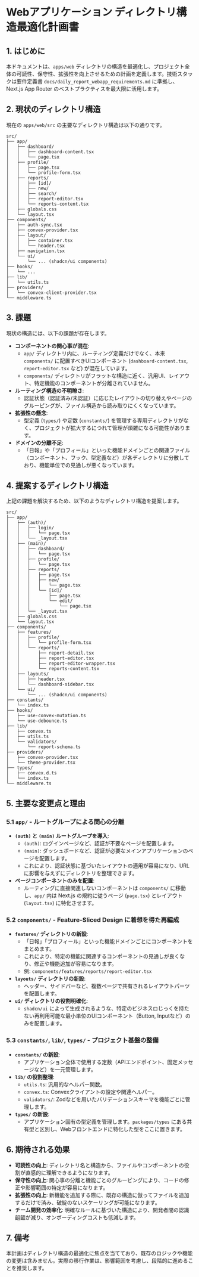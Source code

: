 # Webアプリケーション ディレクトリ構造最適化計画書

## 1. はじめに

本ドキュメントは、`apps/web`
ディレクトリの構造を最適化し、プロジェクト全体の可読性、保守性、拡張性を向上させるための計画を定義します。技術スタックは要件定義書
`docs/daily_report_webapp_requirements.md` に準拠し、Next.js App
Router のベストプラクティスを最大限に活用します。

## 2. 現状のディレクトリ構造

現在の `apps/web/src` の主要なディレクトリ構造は以下の通りです。

```
src/
├── app/
│   ├── dashboard/
│   │   ├── dashboard-content.tsx
│   │   └── page.tsx
│   ├── profile/
│   │   ├── page.tsx
│   │   └── profile-form.tsx
│   ├── reports/
│   │   ├── [id]/
│   │   ├── new/
│   │   ├── search/
│   │   ├── report-editor.tsx
│   │   └── reports-content.tsx
│   ├── globals.css
│   └── layout.tsx
├── components/
│   ├── auth-sync.tsx
│   ├── convex-provider.tsx
│   ├── layout/
│   │   ├── container.tsx
│   │   └── header.tsx
│   ├── navigation.tsx
│   └── ui/
│       └── ... (shadcn/ui components)
├── hooks/
│   └── ...
├── lib/
│   └── utils.ts
├── providers/
│   └── convex-client-provider.tsx
└── middleware.ts
```

## 3. 課題

現状の構造には、以下の課題が存在します。

- **コンポーネントの関心事が混在**:
  - `app/` ディレクトリ内に、ルーティング定義だけでなく、本来 `components/`
    に配置すべきUIコンポーネント (`dashboard-content.tsx`, `report-editor.tsx`
    など) が混在しています。
  - `components/`
    ディレクトリがフラットな構造に近く、汎用UI、レイアウト、特定機能のコンポーネントが分離されていません。
- **ルーティング構造の不明瞭さ**:
  - 認証状態（認証済み/未認証）に応じたレイアウトの切り替えやページのグルーピングが、ファイル構造から読み取りにくくなっています。
- **拡張性の懸念**:
  - 型定義 (`types/`) や定数 (`constants/`) を管理する専用ディレクトリがなく、プロジェクトが拡大するにつれて管理が煩雑になる可能性があります。
- **ドメインの分離不足**:
  - 「日報」や「プロフィール」といった機能ドメインごとの関連ファイル（コンポーネント、フック、型定義など）が各ディレクトリに分散しており、機能単位での見通しが悪くなっています。

## 4. 提案するディレクトリ構造

上記の課題を解決するため、以下のようなディレクトリ構造を提案します。

```
src/
├── app/
│   ├── (auth)/
│   │   ├── login/
│   │   │   └── page.tsx
│   │   └── _layout.tsx
│   ├── (main)/
│   │   ├── dashboard/
│   │   │   └── page.tsx
│   │   ├── profile/
│   │   │   └── page.tsx
│   │   ├── reports/
│   │   │   ├── page.tsx
│   │   │   ├── new/
│   │   │   │   └── page.tsx
│   │   │   └── [id]/
│   │   │       ├── page.tsx
│   │   │       └── edit/
│   │   │           └── page.tsx
│   │   └── _layout.tsx
│   ├── globals.css
│   └── layout.tsx
├── components/
│   ├── features/
│   │   ├── profile/
│   │   │   └── profile-form.tsx
│   │   └── reports/
│   │       ├── report-detail.tsx
│   │       ├── report-editor.tsx
│   │       ├── report-editor-wrapper.tsx
│   │       └── reports-content.tsx
│   ├── layouts/
│   │   ├── header.tsx
│   │   └── dashboard-sidebar.tsx
│   └── ui/
│       └── ... (shadcn/ui components)
├── constants/
│   └── index.ts
├── hooks/
│   ├── use-convex-mutation.ts
│   └── use-debounce.ts
├── lib/
│   ├── convex.ts
│   ├── utils.ts
│   └── validators/
│       └── report-schema.ts
├── providers/
│   ├── convex-provider.tsx
│   └── theme-provider.tsx
├── types/
│   ├── convex.d.ts
│   └── index.ts
└── middleware.ts
```

## 5. 主要な変更点と理由

### 5.1 `app/` - ルートグループによる関心の分離

- **`(auth)` と `(main)` ルートグループを導入**:
  - `(auth)`: ログインページなど、認証が不要なページを配置します。
  - `(main)`: ダッシュボードなど、認証が必要なメインアプリケーションのページを配置します。
  - これにより、認証状態に基づいたレイアウトの適用が容易になり、URLに影響を与えずにディレクトリを整理できます。
- **ページコンポーネントのみを配置**:
  - ルーティングに直接関連しないコンポーネントは `components/` に移動し、`app/`
    内は Next.js の規約に従うページ (`page.tsx`) とレイアウト (`layout.tsx`) に特化させます。

### 5.2 `components/` - Feature-Sliced Design に着想を得た再編成

- **`features/` ディレクトリの新設**:
  - 「日報」「プロフィール」といった機能ドメインごとにコンポーネントをまとめます。
  - これにより、特定の機能に関連するコンポーネントの見通しが良くなり、修正や機能追加が容易になります。
  - 例: `components/features/reports/report-editor.tsx`
- **`layouts/` ディレクトリの新設**:
  - ヘッダー、サイドバーなど、複数ページで共有されるレイアウトパーツを配置します。
- **`ui/` ディレクトリの役割明確化**:
  - `shadcn/ui`
    によって生成されるような、特定のビジネスロじっくを持たない再利用可能な最小単位のUIコンポーネント（Button,
    Inputなど）のみを配置します。

### 5.3 `constants/`, `lib/`, `types/` - プロジェクト基盤の整備

- **`constants/` の新設**:
  - アプリケーション全体で使用する定数（APIエンドポイント、固定メッセージなど）を一元管理します。
- **`lib/` の役割整理**:
  - `utils.ts`: 汎用的なヘルパー関数。
  - `convex.ts`: Convexクライアントの設定や関連ヘルパー。
  - `validators/`: Zodなどを用いたバリデーションスキーマを機能ごとに管理します。
- **`types/` の新設**:
  - アプリケーション固有の型定義を管理します。`packages/types`
    にある共有型と区別し、Webフロントエンドに特化した型をここに置きます。

## 6. 期待される効果

- **可読性の向上**: ディレクトリ名と構造から、ファイルやコンポーネントの役割が直感的に理解できるようになります。
- **保守性の向上**: 関心事の分離と機能ごとのグルーピングにより、コードの修正や影響範囲の特定が容易になります。
- **拡張性の向上**: 新機能を追加する際に、既存の構造に倣ってファイルを追加するだけで済み、破綻のないスケーリングが可能になります。
- **チーム開発の効率化**: 明確なルールに基づいた構造により、開発者間の認識齟齬が減り、オンボーディングコストも低減します。

## 7. 備考

本計画はディレクトリ構造の最適化に焦点を当てており、既存のロジックや機能の変更は含みません。実際の移行作業は、影響範囲を考慮し、段階的に進めることを推奨します。
